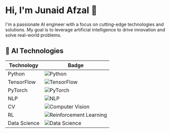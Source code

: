 # Hi, I'm Junaid Afzal 👋

I'm a passionate AI engineer with a focus on cutting-edge technologies and solutions. My goal is to leverage artificial intelligence to drive innovation and solve real-world problems.

## 🔧 AI Technologies

| Technology | Badge |
|------------|-------|
| Python     | ![Python](https://img.shields.io/badge/Python-3776AB?style=for-the-badge&logo=python&logoColor=white) |
| TensorFlow | ![TensorFlow](https://img.shields.io/badge/TensorFlow-FF6F00?style=for-the-badge&logo=tensorflow&logoColor=white) |
| PyTorch    | ![PyTorch](https://img.shields.io/badge/PyTorch-EE4C2C?style=for-the-badge&logo=pytorch&logoColor=white) |
| NLP        | ![NLP](https://img.shields.io/badge/NLP-49A1F2?style=for-the-badge&logo=natural-language-processing&logoColor=white) |
| CV         | ![Computer Vision](https://img.shields.io/badge/Computer%20Vision-3776AB?style=for-the-badge&logoColor=white) |
| RL         | ![Reinforcement Learning](https://img.shields.io/badge/Reinforcement%20Learning-FF6F00?style=for-the-badge&logoColor=white) |
| Data Science   | ![Data Science](https://img.shields.io/badge/Data%20Science-EE4C2C?style=for-the-badge&logoColor=white) |


